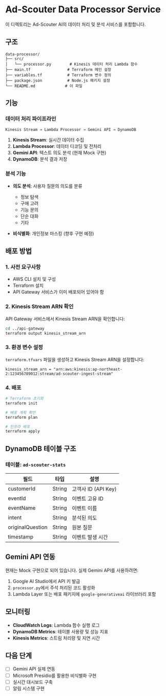 # Ad-Scouter Data Processor Service

이 디렉토리는 Ad-Scouter AI의 데이터 처리 및 분석 서비스를 포함합니다.

## 구조

```
data-processor/
├── src/
│   └── processor.py        # Kinesis 데이터 처리 Lambda 함수
├── main.tf                # Terraform 메인 설정
├── variables.tf           # Terraform 변수 정의
├── package.json           # Node.js 패키지 설정
└── README.md             # 이 파일
```

## 기능

### 데이터 처리 파이프라인

```
Kinesis Stream → Lambda Processor → Gemini API → DynamoDB
```

1. **Kinesis Stream**: 실시간 데이터 수집
2. **Lambda Processor**: 데이터 디코딩 및 전처리
3. **Gemini API**: 텍스트 의도 분석 (현재 Mock 구현)
4. **DynamoDB**: 분석 결과 저장

### 분석 기능

- **의도 분석**: 사용자 질문의 의도를 분류
  - 정보 탐색
  - 구매 고려
  - 기능 문의
  - 단순 대화
  - 기타

- **비식별화**: 개인정보 마스킹 (향후 구현 예정)

## 배포 방법

### 1. 사전 요구사항

- AWS CLI 설치 및 구성
- Terraform 설치
- API Gateway 서비스가 이미 배포되어 있어야 함

### 2. Kinesis Stream ARN 확인

API Gateway 서비스에서 Kinesis Stream ARN을 확인합니다:

```bash
cd ../api-gateway
terraform output kinesis_stream_arn
```

### 3. 환경 변수 설정

`terraform.tfvars` 파일을 생성하고 Kinesis Stream ARN을 설정합니다:

```hcl
kinesis_stream_arn = "arn:aws:kinesis:ap-northeast-2:123456789012:stream/ad-scouter-ingest-stream"
```

### 4. 배포

```bash
# Terraform 초기화
terraform init

# 배포 계획 확인
terraform plan

# 인프라 배포
terraform apply
```

## DynamoDB 테이블 구조

### 테이블: `ad-scouter-stats`

| 필드 | 타입 | 설명 |
|------|------|------|
| customerId | String | 고객사 ID (API Key) |
| eventId | String | 이벤트 고유 ID |
| eventName | String | 이벤트 이름 |
| intent | String | 분석된 의도 |
| originalQuestion | String | 원본 질문 |
| timestamp | String | 이벤트 발생 시간 |

## Gemini API 연동

현재는 Mock 구현으로 되어 있습니다. 실제 Gemini API를 사용하려면:

1. Google AI Studio에서 API 키 발급
2. `processor.py`에서 주석 처리된 코드 활성화
3. Lambda Layer 또는 배포 패키지에 `google-generativeai` 라이브러리 포함

## 모니터링

- **CloudWatch Logs**: Lambda 함수 실행 로그
- **DynamoDB Metrics**: 테이블 사용량 및 성능 지표
- **Kinesis Metrics**: 스트림 처리량 및 지연 시간

## 다음 단계

- [ ] Gemini API 실제 연동
- [ ] Microsoft Presidio를 활용한 비식별화 구현
- [ ] 실시간 대시보드 구축
- [ ] 알림 시스템 구현
